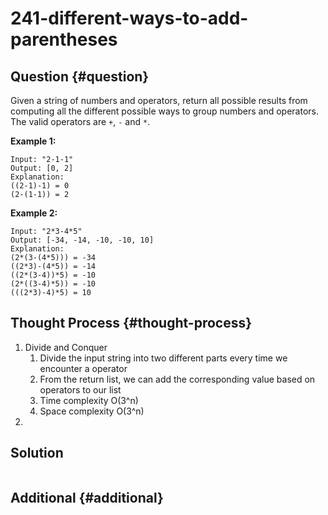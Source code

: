 # 241-different-ways-to-add-parentheses

## Question {#question}

Given a string of numbers and operators, return all possible results from computing all the different possible ways to group numbers and operators. The valid operators are `+`, `-` and `*`.

**Example 1:**

```text
Input: "2-1-1"
Output: [0, 2]
Explanation: 
((2-1)-1) = 0 
(2-(1-1)) = 2
```

**Example 2:**

```text
Input: "2*3-4*5"
Output: [-34, -14, -10, -10, 10]
Explanation: 
(2*(3-(4*5))) = -34 
((2*3)-(4*5)) = -14 
((2*(3-4))*5) = -10 
(2*((3-4)*5)) = -10 
(((2*3)-4)*5) = 10
```

## Thought Process {#thought-process}

1. Divide and Conquer
   1. Divide the input string into two different parts every time we encounter a operator
   2. From the return list, we can add the corresponding value based on operators to our list
   3. Time complexity O\(3^n\)
   4. Space complexity O\(3^n\)
2. 
## Solution

```java

```

## Additional {#additional}


